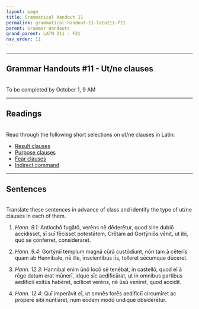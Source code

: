 ```yaml
---
layout: page
title: Grammatical Handout 11
permalink: grammatical-handout-11-latn211-f21
parent: Grammar Handouts
grand_parent: LATN 211 - F21
nav_order: 11
---
```

***

## Grammar Handouts #11 - Ut/ne clauses
&nbsp;  
To be completed by October 1, 9 AM

***

## Readings
&nbsp;  
Read through the following short selections on ut/ne clauses in Latin:
 - [Result clauses](https://lingualatina.github.io/textbook/presentation/13-result/)
 - [Purpose clauses](https://lingualatina.github.io/textbook/presentation/12-purpose/#purpose-clause)
 - [Fear clauses](https://lingualatina.github.io/textbook/presentation/15-proviso-fear/fear/)
 - [Indirect command](https://lingualatina.github.io/textbook/presentation/18-orders/indirect-command/)

***

## Sentences
&nbsp;  
Translate these sentences in advance of class and identify the type of ut/ne clauses in each of them.

1. *Hann. 9.1*: Antiochō fugātō, verēns nē dēderētur, quod sine dubiō accidisset, sī suī fēcisset potestātem, Crētam ad Gortȳniōs vēnit, ut ibi, quō sē cōnferret, cōnsīderāret.

2. *Hann. 9.4*: Gortȳniī templum magnā cūrā custōdiunt, nōn tam ā cēterīs quam ab Hannibale, nē ille, īnscientibus iīs, tolleret sēcumque dūceret.

3. *Hann. 12.3*: Hannibal enim ūnō locō sē tenēbat, in castellō, quod eī ā rēge datum erat mūnerī, idque sīc aedificārat, ut in omnibus partibus aedificiī exitūs habēret, scīlicet verēns, nē ūsū venīret, quod accidit.

4. *Hann. 12.4*: Quī imperāvit eī, ut omnēs forēs aedificiī circumīret ac properē sibi nūntiāret, num eōdem modō undique obsidērētur.
